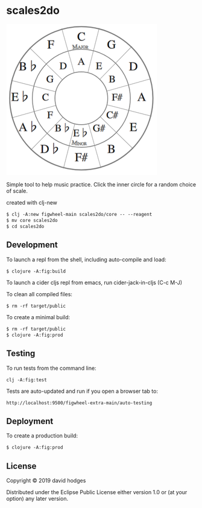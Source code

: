 # scales2do

![cycle of fifths, cycle of fourths](https://github.com/dhodges/scales2do/raw/master/resources/public/cycles.png)

Simple tool to help music practice.
Click the inner circle for a random choice of scale.

created with clj-new
```
$ clj -A:new figwheel-main scales2do/core -- --reagent
$ mv core scales2do
$ cd scales2do
```

## Development

To launch a repl from the shell, including auto-compile and load:

```
$ clojure -A:fig:build
```

To launch a cider cljs repl from emacs, run cider-jack-in-cljs (C-c M-J)

To clean all compiled files:

```
$ rm -rf target/public
```

To create a minimal build:

```
$ rm -rf target/public
$ clojure -A:fig:prod
```

## Testing

To run tests from the command line:

    clj -A:fig:test

Tests are auto-updated and run if you open a browser tab to:

    http://localhost:9500/figwheel-extra-main/auto-testing


## Deployment

To create a production build:

```
$ clojure -A:fig:prod
```

## License

Copyright © 2019 david hodges

Distributed under the Eclipse Public License either version 1.0 or (at your option) any later version.
